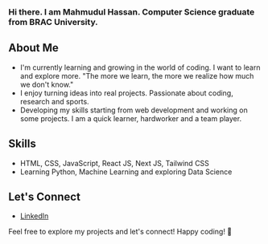 ### Hi there. I am Mahmudul Hassan. Computer Science graduate from BRAC University. 



## About Me

- I'm currently learning and growing in the world of coding. I want to learn and explore more. 
"The more we learn, the more we realize how much we don't know."
- I enjoy turning ideas into real projects. Passionate about coding, research and sports.
- Developing my skills starting from web development and working on some projects. I am a quick learner, hardworker and a team player.   

## Skills

- HTML, CSS, JavaScript, React JS, Next JS, Tailwind CSS
- Learning Python, Machine Learning and exploring Data Science


## Let's Connect

- [LinkedIn](https://www.linkedin.com/in/mahmudulhassanshuvo/)


Feel free to explore my projects and let's connect! Happy coding! 🚀




